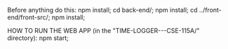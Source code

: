 Before anything do this:
    npm install;
    cd back-end/;
    npm install;
    cd ../front-end/front-src/;
    npm install;

HOW TO RUN THE WEB APP (in the "TIME-LOGGER---CSE-115A/" directory):
    npm start;